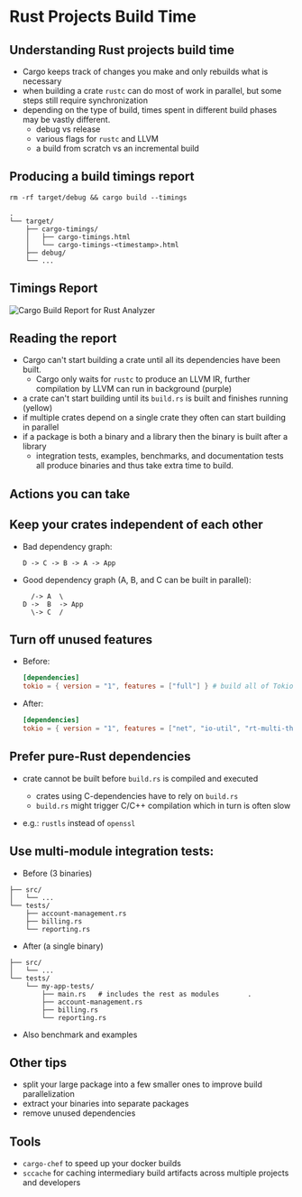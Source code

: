 # Rust Projects Build Time

## Understanding Rust projects build time

* Cargo keeps track of changes you make and only rebuilds what is necessary
* when building a crate `rustc` can do most of work in parallel, but some steps still require synchronization
* depending on the type of build, times spent in different build phases may be vastly different.
  * debug vs release
  * various flags for `rustc` and LLVM
  * a build from scratch vs an incremental build

## Producing a build timings report

`rm -rf target/debug && cargo build --timings`

```text
.
└── target/
    ├── cargo-timings/
    │   ├── cargo-timings.html
    │   └── cargo-timings-<timestamp>.html
    ├── debug/
    └── ...
```

## Timings Report

![Cargo Build Report for Rust Analyzer](./images/rust-analyzer-cargo-build-timings.png)

## Reading the report

* Cargo can't start building a crate until all its dependencies have been built.
  * Cargo only waits for `rustc` to produce an LLVM IR, further compilation by LLVM can run in background (purple)
* a crate can't start building until its `build.rs` is built and finishes running (yellow)
* if multiple crates depend on a single crate they often can start building in parallel
* if a package is both a binary and a library then the binary is built after a library
  * integration tests, examples, benchmarks, and documentation tests all produce binaries and thus take extra time to build.

## Actions you can take

## Keep your crates independent of each other

* Bad dependency graph:

    ```text
    D -> C -> B -> A -> App
    ```

* Good dependency graph (A, B, and C can be built in parallel):

    ```text
      /-> A  \
    D ->  B  -> App
      \-> C  /
    ```

## Turn off unused features

* Before:

    ```toml
    [dependencies]
    tokio = { version = "1", features = ["full"] } # build all of Tokio                .
    ```

* After:

    ```toml
    [dependencies]
    tokio = { version = "1", features = ["net", "io-util", "rt-multi-thread"] }
    ```

## Prefer pure-Rust dependencies

* crate cannot be built before `build.rs` is compiled and executed
  * crates using C-dependencies have to rely on `build.rs`
  * `build.rs` might trigger C/C++ compilation which in turn is often slow

* e.g.: `rustls` instead of `openssl`

## Use multi-module integration tests:

* Before (3 binaries)

```text
├── src/
│   └── ...
└── tests/
    ├── account-management.rs
    ├── billing.rs
    └── reporting.rs
```

* After (a single binary)

```text
├── src/
│   └── ...
└── tests/
    └── my-app-tests/
        ├── main.rs   # includes the rest as modules       .
        ├── account-management.rs
        ├── billing.rs
        └── reporting.rs
```

* Also benchmark and examples

## Other tips

* split your large package into a few smaller ones to improve build parallelization
* extract your binaries into separate packages
* remove unused dependencies

## Tools

* `cargo-chef` to speed up your docker builds
* `sccache` for caching intermediary build artifacts across multiple projects and developers
